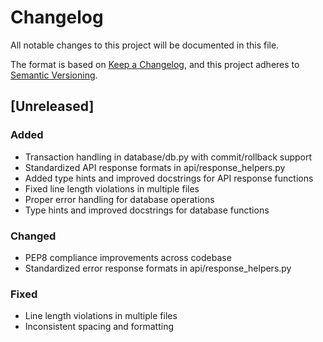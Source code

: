 # Changelog

All notable changes to this project will be documented in this file.

The format is based on [Keep a Changelog](https://keepachangelog.com/en/1.0.0/),
and this project adheres to [Semantic Versioning](https://semver.org/spec/v2.0.0.html).

## [Unreleased]

### Added
- Transaction handling in database/db.py with commit/rollback support
- Standardized API response formats in api/response_helpers.py
- Added type hints and improved docstrings for API response functions
- Fixed line length violations in multiple files
- Proper error handling for database operations
- Type hints and improved docstrings for database functions

### Changed
- PEP8 compliance improvements across codebase
- Standardized error response formats in api/response_helpers.py

### Fixed
- Line length violations in multiple files
- Inconsistent spacing and formatting